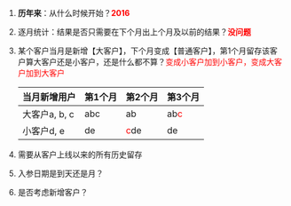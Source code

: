 1. **历年来**：从什么时候开始？**<font color=red>2016</font>**

2. 逐月统计：结果是否只需要在下个月出上个月及以前的结果？**<font color=red>没问题</font>**

3. 某个客户当月是新增【大客户】，下个月变成【普通客户】，第1个月留存该客户算大客户还是小客户，还是什么都不算？<font color=red>变成小客户加到小客户，变成大客户加到大客户</font>

   | 当月新增用户  | 第1个月 | 第2个月                    | 第3个月                    |
   | ------------- | ------- | -------------------------- | -------------------------- |
   | 大客户a, b, c | abc     | ab                         | ab<font color=red>c</font> |
   | 小客户d, e    | de      | <font color=red>c</font>de | de                         |

4. 需要从客户上线以来的所有历史留存

5. 入参日期是到天还是月？

6. 是否考虑新增客户？

